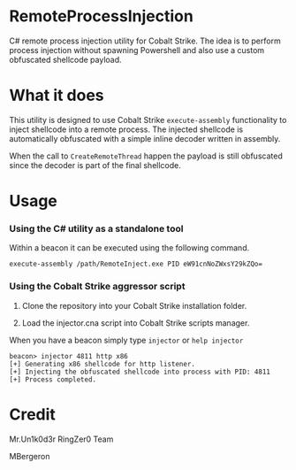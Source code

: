 # RemoteProcessInjection

C# remote process injection utility for Cobalt Strike. The idea is to perform process injection without spawning Powershell and also use a custom obfuscated shellcode payload.

# What it does

This utility is designed to use Cobalt Strike `execute-assembly` functionality to inject shellcode into a remote process. The injected shellcode is automatically obfuscated with a simple inline decoder written in assembly.

When the call to `CreateRemoteThread` happen the payload is still obfuscated since the decoder is part of the final shellcode. 

# Usage

### Using the C# utility as a standalone tool

Within a beacon it can be executed using the following command.

```
execute-assembly /path/RemoteInject.exe PID eW91cnNoZWxsY29kZQo=
```

### Using the Cobalt Strike aggressor script

1. Clone the repository into your Cobalt Strike installation folder.

2. Load the injector.cna script into Cobalt Strike scripts manager.

When you have a beacon simply type `injector` or `help injector`

```
beacon> injector 4811 http x86
[+] Generating x86 shellcode for http listener.
[+] Injecting the obfuscated shellcode into process with PID: 4811
[+] Process completed.
```

# Credit

Mr.Un1k0d3r RingZer0 Team

MBergeron
